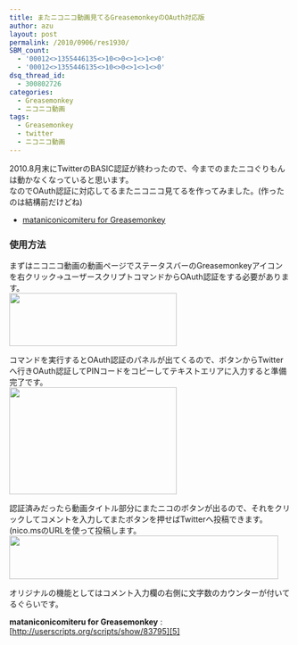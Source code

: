 ```yaml
---
title: またニコニコ動画見てるGreasemonkeyのOAuth対応版
author: azu
layout: post
permalink: /2010/0906/res1930/
SBM_count:
  - '00012<>1355446135<>10<>0<>1<>1<>0'
  - '00012<>1355446135<>10<>0<>1<>1<>0'
dsq_thread_id:
  - 300802726
categories:
  - Greasemonkey
  - ニコニコ動画
tags:
  - Greasemonkey
  - twitter
  - ニコニコ動画
---
```

2010.8月末にTwitterのBASIC認証が終わったので、今までのまたニコぐりもんは動かなくなっていると思います。  
なのでOAuth認証に対応してるまたニコニコ見てるを作ってみました。(作ったのは結構前だけどね)

*   [mataniconicomiteru for Greasemonkey][1]

### 使用方法

まずはニコニコ動画の動画ページでステータスバーのGreasemonkeyアイコンを右クリック→ユーザースクリプトコマンドからOAuth認証をする必要があります。   
[<img class="alignnone size-medium wp-image-1938" title="ss-2010-09-06-1" src="http://wordpress.local/wp-content/uploads/2010/09/ss-2010-09-06-11-300x95.png" alt="" width="300" height="95" />][2]

コマンドを実行するとOAuth認証のパネルが出てくるので、ボタンからTwitterへ行きOAuth認証してPINコードをコピーしてテキストエリアに入力すると準備完了です。  
[<img class="alignnone size-medium wp-image-1939" title="large" src="http://wordpress.local/wp-content/uploads/2010/09/large-300x192.png" alt="" width="300" height="192" />][3]

認証済みだったら動画タイトル部分にまたニコのボタンが出るので、それをクリックしてコメントを入力してまたボタンを押せばTwitterへ投稿できます。(nico.msのURLを使って投稿します。  
[<img class="alignnone size-full wp-image-1940" title="input_mata" src="http://wordpress.local/wp-content/uploads/2010/09/input_mata.png" alt="" width="482" height="78" />][4]

オリジナルの機能としてはコメント入力欄の右側に文字数のカウンターが付いてるぐらいです。

**mataniconicomiteru for Greasemonkey**
:   [http://userscripts.org/scripts/show/83795][5]

&nbsp;

 [1]: http://userscripts.org/scripts/show/83795
 [2]: http://wordpress.local/wp-content/uploads/2010/09/ss-2010-09-06-11.png
 [3]: http://wordpress.local/wp-content/uploads/2010/09/large.png
 [4]: http://wordpress.local/wp-content/uploads/2010/09/input_mata.png
 [5]: http://userscripts.org/scripts/show/83795 "mataniconicomiteru for Greasemonkey"
